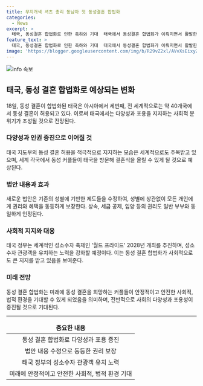 ```yaml
---
title: 무지개색 셔츠 총리 동남아 첫 동성결혼 합법화
categories:
  - News
excerpt: >
  태국, 동성결혼 합법화로 인한 축하와 기대  태국에서 동성결혼 합법화가 이뤄지면서 활발한 성소수자(LGBTQ+) 문화로 인기 있는 여행지가 각광받고 있다. 이로써 태국은 동남아시아에서 세 번째로 동성 결혼을 합법화한 나라로 등극했으며, 약 40개국에서 동성 결혼을 허용하는 상황에서도 주목받고 있다. 또한, 새 법으로 인해 성별과 관계 없이 혼인신고를 할 수 있으며, 상속, 세금 공제, 입양 등의 권리도 일반 부부와 유사하게 보장된다. 이에 대한 태국 내외부 반응은 상당히 호응적으로 다가오고 있다.
feature_text: >
  태국, 동성결혼 합법화로 인한 축하와 기대  태국에서 동성결혼 합법화가 이뤄지면서 활발한 성소수자(LGBTQ+) 문화로 인기 있는 여행지가 각광받고 있다. 이로써 태국은 동남아시아에서 세 번째로 동성 결혼을 합법화한 나라로 등극했으며, 약 40개국에서 동성 결혼을 허용하는 상황에서도 주목받고 있다. 또한, 새 법으로 인해 성별과 관계 없이 혼인신고를 할 수 있으며, 상속, 세금 공제, 입양 등의 권리도 일반 부부와 유사하게 보장된다. 이에 대한 태국 내외부 반응은 상당히 호응적으로 다가오고 있다.
image: 'https://blogger.googleusercontent.com/img/b/R29vZ2xl/AVvXsEixyZcFfHzMRdzZMjFBmAUKJYCLCGyLL1o632UiGVXcaFdKo_bkvkuCioo0uUKlGfBVcT3P84aROyZIXSBEx3Aw5nCQ3pTgDom1WDC4m8eifvWiAmWEEVb4x6G_l8C0QH225ldMjyaFvpxGEBGNO37VmDTDMHGhJPq73UglMfDca1-0aw/s1600/blogspot.png'
---
```


<p><img src="https://blogger.googleusercontent.com/img/b/R29vZ2xl/AVvXsEixyZcFfHzMRdzZMjFBmAUKJYCLCGyLL1o632UiGVXcaFdKo_bkvkuCioo0uUKlGfBVcT3P84aROyZIXSBEx3Aw5nCQ3pTgDom1WDC4m8eifvWiAmWEEVb4x6G_l8C0QH225ldMjyaFvpxGEBGNO37VmDTDMHGhJPq73UglMfDca1-0aw/s1600/blogspot.png" alt="info 속보" /></p>

<h2 data-ke-size="size26">태국, 동성 결혼 합법화로 예상되는 변화</h2>

<p data-ke-size="size16">18일, 동성 결혼이 합법화된 태국은 아시아에서 세번째, 전 세계적으로는 약 40개국에서 동성 결혼이 허용되고 있다. 이로써 태국에서는 다양성과 포용을 지지하는 사회적 분위기가 조성될 것으로 전망된다.</p>

<h3 data-ke-size="size24">다양성과 인권 증진으로 이어질 것</h3>

<p data-ke-size="size16">태국 지도부의 동성 결혼 허용을 적극적으로 지지하는 모습은 세계적으로도 주목받고 있으며, 세계 각국에서 동성 커플들이 태국을 방문해 결혼식을 올릴 수 있게 될 것으로 예상된다.</p>

<h3 data-ke-size="size24">법안 내용과 효과</h3>

<p data-ke-size="size16">새로운 법안은 기존의 성별에 기반한 제도들을 수정하여, 성별에 상관없이 모든 개인에게 권리와 혜택을 동등하게 보장한다. 상속, 세금 공제, 입양 등의 권리도 일반 부부와 동일하게 인정된다.</p>

<h3 data-ke-size="size24">사회적 지지와 대응</h3>

<p data-ke-size="size16">태국 정부는 세계적인 성소수자 축제인 '월드 프라이드' 2028년 개최를 추진하며, 성소수자 관광객을 유치하는 노력을 강화할 예정이다. 이는 동성 결혼 합법화가 사회적으로도 큰 지지를 받고 있음을 보여준다.</p>

<h3 data-ke-size="size24">미래 전망</h3>

<p data-ke-size="size16">동성 결혼 합법화는 미래에 동성 결혼을 희망하는 커플들이 안정적이고 안전한 사회적, 법적 환경을 기대할 수 있게 되었음을 의미하며, 전반적으로 사회의 다양성과 포용성이 증진될 것으로 기대된다.</p>

<hr>

<table>
    <thead>
        <tr>
            <td style="text-align: center; height: 17px;"><b>중요한 내용</b></td>
        </tr>
    </thead>
    <tbody>
        <tr>
            <td style="text-align: center; height: 17px;">동성 결혼 합법화로 다양성과 포용 증진</td>
        </tr>
        <tr>
            <td style="text-align: center; height: 17px;">법안 내용 수정으로 동등한 권리 보장</td>
        </tr>
        <tr>
            <td style="text-align: center; height: 17px;">태국 정부의 성소수자 관광객 유치 노력</td>
        </tr>
        <tr>
            <td style="text-align: center; height: 17px;">미래에 안정적이고 안전한 사회적, 법적 환경 기대</td>
        </tr>
    </tbody>
</table>

